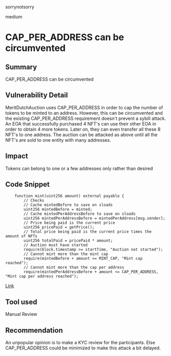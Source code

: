 sorrynotsorry

medium

# CAP_PER_ADDRESS can be circumvented

## Summary
CAP_PER_ADDRESS can be circumvented
## Vulnerability Detail
MeritDutchAuction uses CAP_PER_ADDRESS in order to cap the number of tokens to be minted to an address.
However, this can be circumvented and the existing CAP_PER_ADDRESS requirement doesn't prevent a sybill attack.
An EOA that successfully purchased 4 NFT's can use their other EOA in order to obtain 4 more tokens. Later on, they can even transfer all these 8 NFT's to one address. The auction can be attacked as above until all the NFT's are sold to one entity with many addresses.
## Impact
Tokens can belong to one or a few addresses only rather than desired
## Code Snippet

```solidity
    function mint(uint256 amount) external payable {
        // Checks
        // Cache mintedBefore to save on sloads
        uint256 mintedBefore = minted;
        // Cache mintedPerAddressBefore to save on sloads
        uint256 mintedPerAddressBefore = mintedPerAddress[msg.sender];
        // Price being paid is the current price
        uint256 pricePaid = getPrice();
        // Total price being paid is the current price times the amount of NFTs
        uint256 totalPaid = pricePaid * amount;
        // Auction must have started
        require(block.timestamp >= startTime, "Auction not started");
        // Cannot mint more than the mint cap
        require(mintedBefore + amount <= MINT_CAP, "Mint cap reached");
        // Cannot mint more than the cap per address
        require(mintedPerAddressBefore + amount <= CAP_PER_ADDRESS, "Mint cap per address reached");
```
[Link](https://github.com/sherlock-audit/2023-07-beam-auction/blob/main/dutch-nft/src/MeritDutchAuction.sol#L128-L143)
## Tool used

Manual Review

## Recommendation
An unpopular opinion is to make a KYC review for the participants. Else CAP_PER_ADDRESS could be minimized to make this attack a bit delayed.